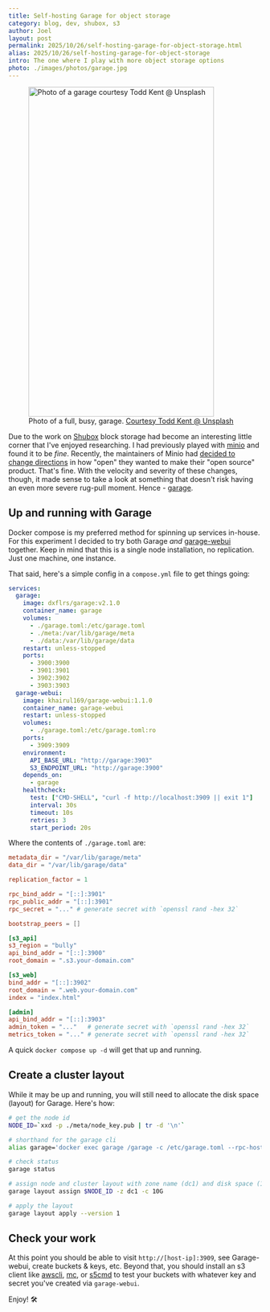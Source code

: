 ```yaml
---
title: Self-hosting Garage for object storage
category: blog, dev, shubox, s3
author: Joel
layout: post
permalink: 2025/10/26/self-hosting-garage-for-object-storage.html
alias: 2025/10/26/self-hosting-garage-for-object-storage
intro: The one where I play with more object storage options
photo: ./images/photos/garage.jpg
---
```


<figure class="photo-with-caption">
  <picture>
    <!--[if IE 9]><video style="display: none;"><![endif]-->
    <source srcset="{% imgproxy_url path: "/images/photos/garage.jpg", resizing_type: 'fill', width: 1344, format: 'avif' %}" type="image/avif" media="(min-width: 413px)" />
    <source srcset="{% imgproxy_url path: "/images/photos/garage.jpg", resizing_type: 'fill', width: 1344, format: 'webp' %}" type="image/webp" media="(min-width: 413px)" />
    <source srcset="{% imgproxy_url path: "/images/photos/garage.jpg", resizing_type: 'fill', width: 738, format: 'avif' %}" type="image/avif" media="(max-width: 413px)" />
    <source srcset="{% imgproxy_url path: "/images/photos/garage.jpg", resizing_type: 'fill', width: 738, format: 'webp' %}" type="image/webp" media="(max-width: 413px)" />
    <!--[if IE 9]></video><![endif]-->
    <img src="{% imgproxy_url path: "/images/photos/garage.jpg", resizing_type: 'fill', width: 738 %}"
      decoding="async"
      alt="Photo of a garage courtesy Todd Kent @ Unsplash"
      width="369"
      height="656" />
  </picture>

  <figcaption>
    Photo of a full, busy, garage. <a href="https://unsplash.com/@churchoftodd" target="_blank">Courtesy Todd Kent @ Unsplash</a>
  </figcaption>
</figure>

Due to the work on [Shubox](https://shubox.io) block storage had become an interesting little corner 
that I've enjoyed researching. I had previously played with [minio](/2024/10/06/play-with-minio) and found it
to be _fine_. Recently, the maintainers of Minio had [decided to change directions](https://www.reddit.com/r/selfhosted/search/?q=minio) in how "open"
they wanted to make their "open source" product. That's fine. With the velocity and severity of these
changes, though, it made sense to take a look at something that doesn't risk having an even more severe 
rug-pull moment. Hence - [garage](https://garagehq.deuxfleurs.fr).

## Up and running with Garage

Docker compose is my preferred method for spinning up services in-house. For this experiment I decided to try both Garage _and_ [garage-webui](https://github.com/khairul169/garage-webui) together. Keep in mind that this is a single node installation, no replication. Just one machine, one instance.

That said, here's a simple config in a `compose.yml` file to get things going:

```yaml
services:
  garage:
    image: dxflrs/garage:v2.1.0
    container_name: garage
    volumes:
      - ./garage.toml:/etc/garage.toml
      - ./meta:/var/lib/garage/meta
      - ./data:/var/lib/garage/data
    restart: unless-stopped
    ports:
      - 3900:3900
      - 3901:3901
      - 3902:3902
      - 3903:3903
  garage-webui:
    image: khairul169/garage-webui:1.1.0
    container_name: garage-webui
    restart: unless-stopped
    volumes:
      - ./garage.toml:/etc/garage.toml:ro
    ports:
      - 3909:3909
    environment:
      API_BASE_URL: "http://garage:3903"
      S3_ENDPOINT_URL: "http://garage:3900"
    depends_on:
      - garage
    healthcheck:
      test: ["CMD-SHELL", "curl -f http://localhost:3909 || exit 1"]
      interval: 30s
      timeout: 10s
      retries: 3
      start_period: 20s
```

Where the contents of `./garage.toml` are:

```toml
metadata_dir = "/var/lib/garage/meta"
data_dir = "/var/lib/garage/data"

replication_factor = 1

rpc_bind_addr = "[::]:3901"
rpc_public_addr = "[::]:3901"
rpc_secret = "..." # generate secret with `openssl rand -hex 32`

bootstrap_peers = []

[s3_api]
s3_region = "bully"
api_bind_addr = "[::]:3900"
root_domain = ".s3.your-domain.com"

[s3_web]
bind_addr = "[::]:3902"
root_domain = ".web.your-domain.com"
index = "index.html"

[admin]
api_bind_addr = "[::]:3903"
admin_token = "..."   # generate secret with `openssl rand -hex 32`
metrics_token = "..." # generate secret with `openssl rand -hex 32`
```

A quick `docker compose up -d` will get that up and running.

## Create a cluster layout

While it may be up and running, you will still need to allocate the disk space (layout) for Garage.
Here's how:

```sh
# get the node id
NODE_ID=`xxd -p ./meta/node_key.pub | tr -d '\n'`

# shorthand for the garage cli
alias garage='docker exec garage /garage -c /etc/garage.toml --rpc-host $NODE_ID@127.0.0.1:3901'

# check status
garage status

# assign node and cluster layout with zone name (dc1) and disk space (10G)
garage layout assign $NODE_ID -z dc1 -c 10G

# apply the layout
garage layout apply --version 1
```

## Check your work

At this point you should be able to visit `http://[host-ip]:3909`, see Garage-webui, create buckets &amp; keys, etc.
Beyond that, you should install an s3 client like [awscli](https://github.com/aws/aws-cli), [mc](https://github.com/minio/mc), or [s5cmd](https://github.com/peak/s5cmd) to test your buckets with whatever key and secret you've created via `garage-webui`.

Enjoy! 🛠️️
